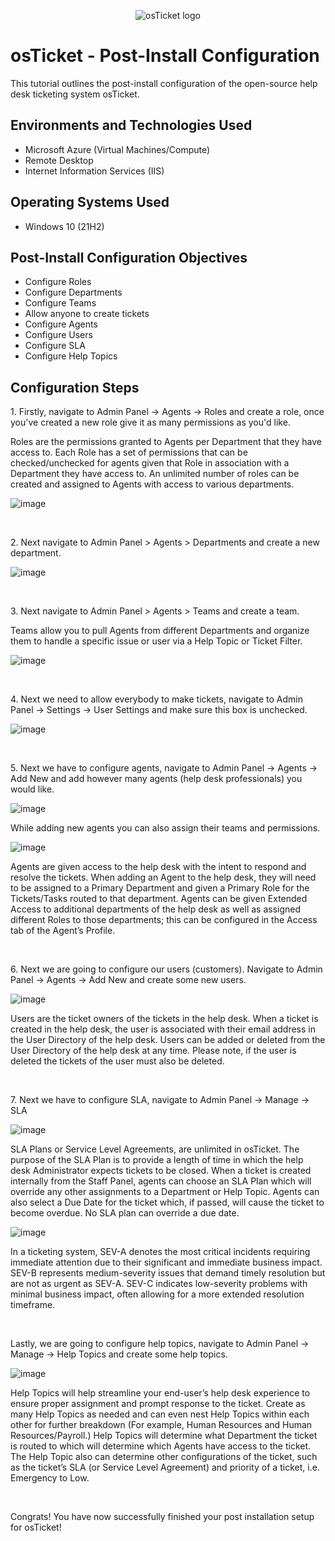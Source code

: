 <p align="center">
<img src="https://i.imgur.com/Clzj7Xs.png" alt="osTicket logo"/>
</p>

<h1>osTicket - Post-Install Configuration</h1>
This tutorial outlines the post-install configuration of the open-source help desk ticketing system osTicket.<br />

<h2>Environments and Technologies Used</h2>

- Microsoft Azure (Virtual Machines/Compute)
- Remote Desktop
- Internet Information Services (IIS)

<h2>Operating Systems Used </h2>

- Windows 10</b> (21H2)

<h2>Post-Install Configuration Objectives</h2>

- Configure Roles
- Configure Departments
- Configure Teams
- Allow anyone to create tickets
- Configure Agents
- Configure Users
- Configure SLA
- Configure Help Topics

<h2>Configuration Steps</h2>

<p>
1. Firstly, navigate to Admin Panel -> Agents -> Roles and create a role, once you've created a new role give it as many permissions as you'd like.
</p>
<p>Roles are the permissions granted to Agents per Department that they have access to. Each Role has a set of permissions that can be checked/unchecked for agents given that Role in association with a Department they have access to. An unlimited number of roles can be created and assigned to Agents with access to various departments.</p>

![image](https://github.com/DevinWilliamsIT/post-install-config/assets/155914712/b4ebb80f-b5b1-4a72-b0e8-141ea0ffd094)

<br />

<p>
2. Next navigate to Admin Panel > Agents > Departments and create a new department.
</p>


![image](https://github.com/DevinWilliamsIT/post-install-config/assets/155914712/79aec968-689f-428f-bdda-ba058f3dfeff)

<br />

<p>
3. Next navigate to Admin Panel > Agents > Teams and create a team.
</p>
<p>Teams allow you to pull Agents from different Departments and organize them to handle a specific issue or user via a Help Topic or Ticket Filter.</p>

![image](https://github.com/DevinWilliamsIT/post-install-config/assets/155914712/2a52b0eb-9113-4d7b-a95a-603b7a4c4373)

<br />

<p>
  4. Next we need to allow everybody to make tickets, navigate to Admin Panel -> Settings -> User Settings and make sure this box is unchecked.
</p>

![image](https://github.com/DevinWilliamsIT/post-install-config/assets/155914712/9be33c6e-b7af-47ad-9922-df6cc2c96da4)

<br />

<p>
  5. Next we have to configure agents, navigate to Admin Panel -> Agents -> Add New and add however many agents (help desk professionals) you would like.
</p>

![image](https://github.com/DevinWilliamsIT/post-install-config/assets/155914712/5a4646c8-fdd4-4ce0-a312-dff0e3794386)

<p>
  While adding new agents you can also assign their teams and permissions.
</p>

![image](https://github.com/DevinWilliamsIT/post-install-config/assets/155914712/6bed7813-a47e-41b7-9f4c-a01110f23c0f)

<p>
  Agents are given access to the help desk with the intent to respond and resolve the tickets. When adding an Agent to the help desk, they will need to be assigned to a Primary Department and given a Primary Role for the Tickets/Tasks routed to that department. Agents can be given Extended Access to additional departments of the help desk as well as assigned different Roles to those departments; this can be configured in the Access tab of the Agent’s Profile.
</p>

<br />

<p>
  6. Next we are going to configure our users (customers). Navigate to Admin Panel -> Agents -> Add New and create some new users.
</p>

![image](https://github.com/DevinWilliamsIT/post-install-config/assets/155914712/9ef073da-d4be-4830-b7b1-dc795698613c)

<p>
  Users are the ticket owners of the tickets in the help desk. When a ticket is created in the help desk, the user is associated with their email address in the User Directory of the help desk. Users can be added or deleted from the User Directory of the help desk at any time. Please note, if the user is deleted the tickets of the user must also be deleted.
</p>

<br />

<p>
  7. Next we have to configure SLA, navigate to Admin Panel -> Manage -> SLA 
</p>

![image](https://github.com/DevinWilliamsIT/post-install-config/assets/155914712/724ad67e-1e71-4dcb-9c98-35e186e334de)

<p>
  SLA Plans or Service Level Agreements, are unlimited in osTicket. The purpose of the SLA Plan is to provide a length of time in which the help desk Administrator expects tickets to be closed.
  When a ticket is created internally from the Staff Panel, agents can choose an SLA Plan which will override any other assignments to a Department or Help Topic. Agents can also select a Due Date for the ticket which, if passed, will cause the ticket to become overdue. No SLA plan can override a due date.
</p>

![image](https://github.com/DevinWilliamsIT/post-install-config/assets/155914712/f33575ce-d1db-4e61-8201-de190ae530aa)

<p>
  In a ticketing system, SEV-A denotes the most critical incidents requiring immediate attention due to their significant and immediate business impact. SEV-B represents medium-severity issues that demand timely resolution but are not as urgent as SEV-A. SEV-C indicates low-severity problems with minimal business impact, often allowing for a more extended resolution timeframe.
</p>

<br />

<p>
  Lastly, we are going to configure help topics, navigate to Admin Panel -> Manage -> Help Topics and create some help topics.
</p>

![image](https://github.com/DevinWilliamsIT/post-install-config/assets/155914712/fa6866e5-6ee0-425e-b785-8e5dae710538)

<p>
  Help Topics will help streamline your end-user’s help desk experience to ensure proper assignment and prompt response to the ticket. Create as many Help Topics as needed and can even nest Help Topics within each other for further breakdown (For example, Human Resources and Human Resources/Payroll.)
Help Topics will determine what Department the ticket is routed to which will determine which Agents have access to the ticket. The Help Topic also can determine other configurations of the ticket, such as the ticket’s SLA (or Service Level Agreement) and priority of a ticket, i.e. Emergency to Low.
</p>

<br />

<p>
  Congrats! You have now successfully finished your post installation setup for osTicket!
</p>











